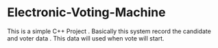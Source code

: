 # Electronic-Voting-Machine
This is a simple C++ Project . Basically this system record the candidate and voter data . This data will used when vote will start.
